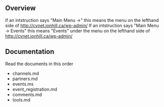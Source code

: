 ## Overview

If an intstruction says "Main Menu ->" this means the menu on the lefthand side of http://cvnet.jonhill.ca/wp-admin/
If an intstruction says "Main Menu -> Events" this means "Events" under the menu on the lefthand side of http://cvnet.jonhill.ca/wp-admin/

## Documentation

Read the documents in this order

* channels.md
* partners.md
* events.ms
* event_registration.md
* comments.md
* tools.md